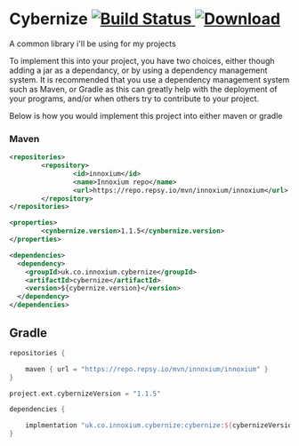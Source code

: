 # Cybernize [![Build Status](https://travis-ci.org/ShadowChild/Cybernize2.svg?branch=master)](https://travis-ci.org/ShadowChild/Cybernize2)[ ![Download](https://api.bintray.com/packages/candor/cybernize/cybernize/images/download.svg) ](https://bintray.com/candor/cybernize/cybernize/_latestVersion)
A common library i'll be using for my projects

To implement this into your project, you have two choices, either though adding a jar as a dependancy, or by using a dependency management system. It is recommended that you use a dependency management system such as Maven, or Gradle as this can greatly help with the deployment of your programs, and/or when others try to contribute to your project.

Below is how you would implement this project into either maven or gradle

### Maven
```xml
<repositories>
        <repository>
                <id>innoxium</id>
                <name>Innoxium repo</name>
                <url>https://repo.repsy.io/mvn/innoxium/innoxium</url>
        </repository>
</repositories>

<properties>
        <cynbernize.version>1.1.5</cynbernize.version>
</properties>

<dependencies>
  <dependency>
    <groupId>uk.co.innoxium.cybernize</groupId>
    <artifactId>cybernize</artifactId>
    <version>${cybernize.version}</version>
  </dependency>
</dependencies>
```

## Gradle
```groovy
repositories {

    maven { url = "https://repo.repsy.io/mvn/innoxium/innoxium" }
}

project.ext.cybernizeVersion = "1.1.5"

dependencies {

    implmentation "uk.co.innoxium.cybernize:cybernize:${cybernizeVersion}"
}
```
